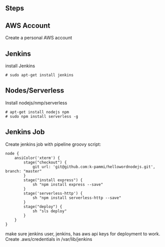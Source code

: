 Steps
-------

AWS Account
------------
Create a personal AWS account

Jenkins
-------- 
install Jenkins
```
# sudo apt-get install jenkins
```

Nodes/Serverless
--------
Install nodejs/nmp/serverless
```
# apt-get install nodejs npm
# sudo npm install serverless -g
````

Jenkins Job
------------
Create jenkins job with pipeline groovy script:
```
node {
    ansiColor('xterm') {
        stage("checkout") {
            git url: 'git@github.com:k-pammi/hellowordnodejs.git', branch: "master"
        }
        stage("install express") {
            sh "npm install express --save"
        }
        stage('serverless-http') {
            sh "npm install serverless-http --save"
        }
        stage("deploy") {
            sh "sls deploy"
        }
    }
}
```
make sure jenkins user, jenkins, has aws api keys for deployment to work.
Create .aws/credentials in /var/lib/jenkins

